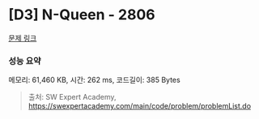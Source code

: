 # [D3] N-Queen - 2806 

[문제 링크](https://swexpertacademy.com/main/code/problem/problemDetail.do?contestProbId=AV7GKs06AU0DFAXB) 

### 성능 요약

메모리: 61,460 KB, 시간: 262 ms, 코드길이: 385 Bytes



> 출처: SW Expert Academy, https://swexpertacademy.com/main/code/problem/problemList.do
